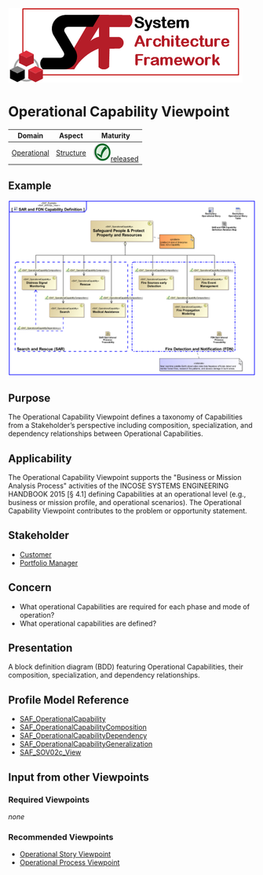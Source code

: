 ![System Architecture Framework](../diagrams/Logo_SAF.png)
# Operational Capability Viewpoint
|**Domain**|**Aspect**|**Maturity**|
| --- | --- | --- |
|[Operational](../domains.md#Domain-Operational)|[Structure](../aspects.md#Aspect-Structure)|![Released](../diagrams/Symbol_confirmed.svg.png )[released](../using-saf/maturity.md#released)|
## Example
![SAR and FDN Capability Definition](../diagrams/SAR-and-FDN-Capability-Definition.svg)
## Purpose
The Operational Capability Viewpoint defines a taxonomy of Capabilities from a Stakeholder’s perspective including composition, specialization, and dependency relationships between Operational Capabilities.
## Applicability
The Operational Capability Viewpoint supports the "Business or Mission Analysis Process" activities of the INCOSE SYSTEMS ENGINEERING HANDBOOK 2015 [§ 4.1] defining Capabilities at an operational level (e.g., business or mission profile, and operational scenarios). The Operational Capability Viewpoint contributes to the problem or opportunity statement.
## Stakeholder
* [Customer](../stakeholders.md#Customer)
* [Portfolio Manager](../stakeholders.md#Portfolio-Manager)
## Concern
* What operational Capabilities are required for each phase and mode of operation?
* What operational capabilities are defined?
## Presentation
A block definition diagram (BDD) featuring Operational Capabilities, their composition, specialization, and dependency relationships.

## Profile Model Reference
* [SAF_OperationalCapability](../stereotypes.md#SAF_OperationalCapability)
* [SAF_OperationalCapabilityComposition](../stereotypes.md#SAF_OperationalCapabilityComposition)
* [SAF_OperationalCapabilityDependency](../stereotypes.md#SAF_OperationalCapabilityDependency)
* [SAF_OperationalCapabilityGeneralization](../stereotypes.md#SAF_OperationalCapabilityGeneralization)
* [SAF_SOV02c_View](../stereotypes.md#SAF_SOV02c_View)
## Input from other Viewpoints
### Required Viewpoints
*none*
### Recommended Viewpoints
* [Operational Story Viewpoint](Operational-Story-Viewpoint.md)
* [Operational Process Viewpoint](Operational-Process-Viewpoint.md)
